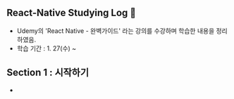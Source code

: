 ## React-Native Studying Log 🙌
- Udemy의 'React Native - 완벽가이드' 라는 강의를 수강하며 학습한 내용을 정리하였음.
- 학습 기간 : 1. 27(수) ~

## Section 1 : 시작하기
- 
